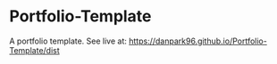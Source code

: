 # Portfolio-Template
A portfolio template.
See live at: https://danpark96.github.io/Portfolio-Template/dist
